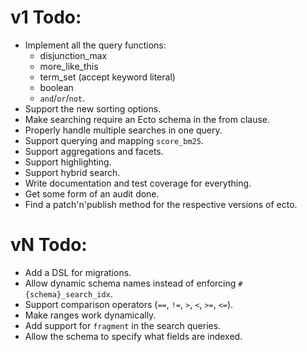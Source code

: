 # v1 Todo:
* Implement all the query functions:
  * disjunction_max
  * more_like_this
  * term_set (accept keyword literal)
  * boolean
  * `and`/`or`/`not`.
* Support the new sorting options.
* Make searching require an Ecto schema in the from clause.
* Properly handle multiple searches in one query.
* Support querying and mapping `score_bm25`.
* Support aggregations and facets.
* Support highlighting.
* Support hybrid search.
* Write documentation and test coverage for everything.
* Get some form of an audit done.
* Find a patch'n'publish method for the respective versions of ecto.

# vN Todo:
* Add a DSL for migrations.
* Allow dynamic schema names instead of enforcing `#{schema}_search_idx`.
* Support comparison operators (`==`, `!=`, `>`, `<`, `>=`, `<=`).
* Make ranges work dynamically.
* Add support for `fragment` in the search queries.
* Allow the schema to specify what fields are indexed.
